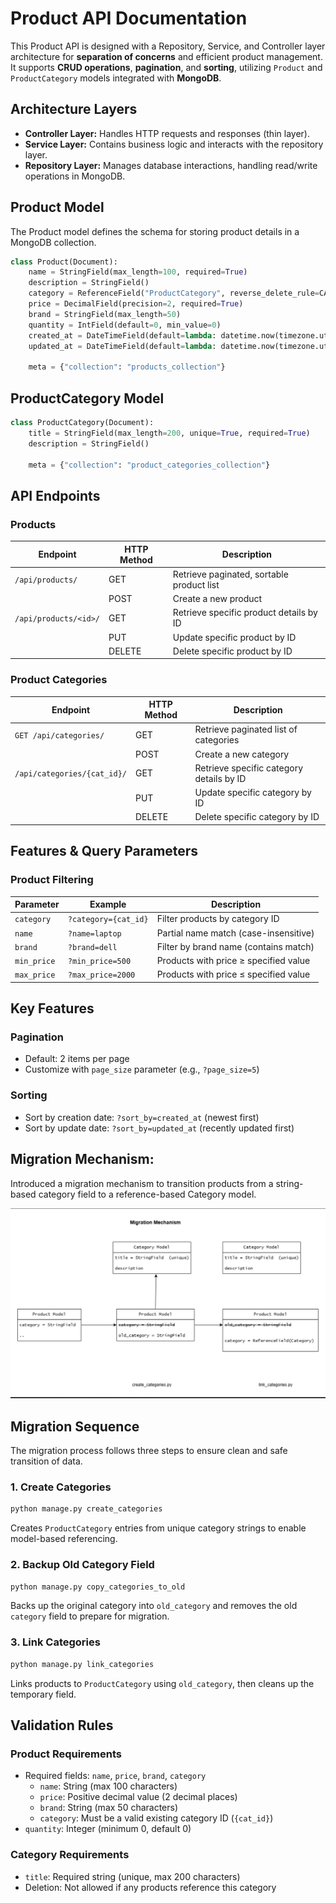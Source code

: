 # Product API Documentation

This Product API is designed with a Repository, Service, and Controller layer architecture for **separation of concerns** and efficient product management. It supports **CRUD operations**, **pagination**, and **sorting**, utilizing `Product` and `ProductCategory` models integrated with **MongoDB**.

## Architecture Layers

- **Controller Layer:** Handles HTTP requests and responses (thin layer).  
- **Service Layer:** Contains business logic and interacts with the repository layer.  
- **Repository Layer:** Manages database interactions, handling read/write operations in MongoDB.  


## Product Model

The Product model defines the schema for storing product details in a MongoDB collection.

```python
class Product(Document):
    name = StringField(max_length=100, required=True)
    description = StringField()
    category = ReferenceField("ProductCategory", reverse_delete_rule=CASCADE)
    price = DecimalField(precision=2, required=True)
    brand = StringField(max_length=50)
    quantity = IntField(default=0, min_value=0)
    created_at = DateTimeField(default=lambda: datetime.now(timezone.utc))
    updated_at = DateTimeField(default=lambda: datetime.now(timezone.utc))
    
    meta = {"collection": "products_collection"}
```
## ProductCategory Model

```python
class ProductCategory(Document):
    title = StringField(max_length=200, unique=True, required=True)
    description = StringField()
    
    meta = {"collection": "product_categories_collection"}
```

## API Endpoints

### Products

| Endpoint               | HTTP Method | Description                                  |
|------------------------|-------------|----------------------------------------------|
| `/api/products/`       | GET         | Retrieve paginated, sortable product list    |
|                        | POST        | Create a new product                         |
| `/api/products/<id>/`  | GET         | Retrieve specific product details by ID      |
|                        | PUT         | Update specific product by ID                |
|                        | DELETE      | Delete specific product by ID                |


### Product Categories

| Endpoint               | HTTP Method | Description                                  |
|------------------------|-------------|----------------------------------------------|
| `GET /api/categories/`       | GET         | Retrieve paginated list of categories    |
|                        | POST        | Create a new category                         |
| `/api/categories/{cat_id}/`  | GET         | Retrieve specific category details by ID      |
|                        | PUT         | Update specific category by ID                |
|                        | DELETE      | Delete specific category by ID                |

## Features & Query Parameters

### Product Filtering

| Parameter   | Example                    | Description                                  |
|-------------|----------------------------|----------------------------------------------|
| `category`  | `?category={cat_id}`       | Filter products by category ID               |
| `name`      | `?name=laptop`             | Partial name match (case-insensitive)        |
| `brand`     | `?brand=dell`              | Filter by brand name (contains match)        |
| `min_price` | `?min_price=500`           | Products with price ≥ specified value        |
| `max_price` | `?max_price=2000`          | Products with price ≤ specified value        |

## Key Features

### Pagination
- Default: 2 items per page
- Customize with `page_size` parameter (e.g., `?page_size=5`)

### Sorting
- Sort by creation date: `?sort_by=created_at` (newest first)
- Sort by update date: `?sort_by=updated_at` (recently updated first)

## Migration Mechanism:
Introduced a migration mechanism to transition products from a string-based 
category field to a reference-based Category model.
 
![Database Migration Flow](migration_mechanism.png)

## Migration Sequence
The migration process follows three steps to ensure clean and safe transition of data.

### 1. Create Categories
```python
python manage.py create_categories
```
Creates `ProductCategory` entries from unique category strings to enable model-based referencing.

### 2. Backup Old Category Field
```python
python manage.py copy_categories_to_old
```
Backs up the original category into `old_category` and removes the old `category` field to prepare for migration.

###  3. Link Categories
```python
python manage.py link_categories
```
Links products to `ProductCategory` using `old_category`, then cleans up the temporary field.

## Validation Rules

### Product Requirements
- Required fields: `name`, `price`, `brand`, `category`
  - `name`: String (max 100 characters)
  - `price`: Positive decimal value (2 decimal places)
  - `brand`: String (max 50 characters)
  - `category`: Must be a valid existing category ID (`{cat_id}`)
- `quantity`: Integer (minimum 0, default 0)

### Category Requirements
- `title`: Required string (unique, max 200 characters)
- Deletion: Not allowed if any products reference this category
